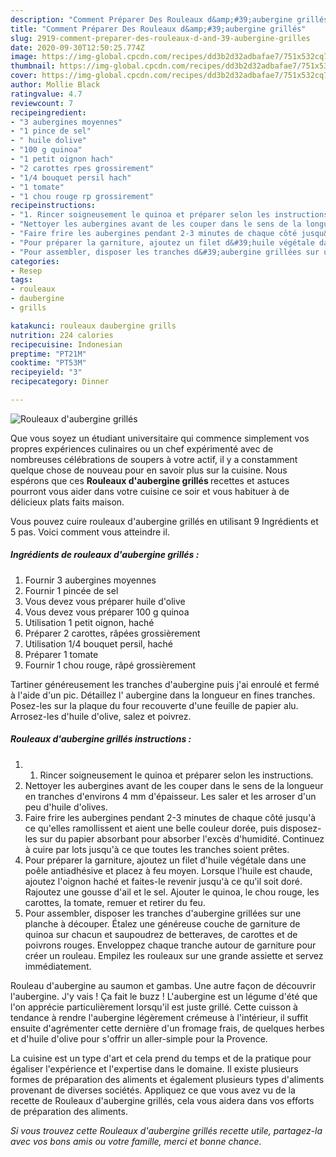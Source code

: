 ```yaml
---
description: "Comment Préparer Des Rouleaux d&amp;#39;aubergine grillés"
title: "Comment Préparer Des Rouleaux d&amp;#39;aubergine grillés"
slug: 2919-comment-preparer-des-rouleaux-d-and-39-aubergine-grilles
date: 2020-09-30T12:50:25.774Z
image: https://img-global.cpcdn.com/recipes/dd3b2d32adbafae7/751x532cq70/rouleaux-daubergine-grilles-photo-principale-de-la-recette.jpg
thumbnail: https://img-global.cpcdn.com/recipes/dd3b2d32adbafae7/751x532cq70/rouleaux-daubergine-grilles-photo-principale-de-la-recette.jpg
cover: https://img-global.cpcdn.com/recipes/dd3b2d32adbafae7/751x532cq70/rouleaux-daubergine-grilles-photo-principale-de-la-recette.jpg
author: Mollie Black
ratingvalue: 4.7
reviewcount: 7
recipeingredient:
- "3 aubergines moyennes"
- "1 pince de sel"
- " huile dolive"
- "100 g quinoa"
- "1 petit oignon hach"
- "2 carottes rpes grossirement"
- "1/4 bouquet persil hach"
- "1 tomate"
- "1 chou rouge rp grossirement"
recipeinstructions:
- "1. Rincer soigneusement le quinoa et préparer selon les instructions."
- "Nettoyer les aubergines avant de les couper dans le sens de la longueur en tranches d&#39;environs 4 mm d&#39;épaisseur. Les saler et les arroser d&#39;un peu d&#39;huile d&#39;olives."
- "Faire frire les aubergines pendant 2-3 minutes de chaque côté jusqu&#39;à ce qu&#39;elles ramollissent et aient une belle couleur dorée, puis disposez-les sur du papier absorbant pour absorber l&#39;excès d&#39;humidité. Continuez à cuire par lots jusqu&#39;à ce que toutes les tranches soient prêtes."
- "Pour préparer la garniture, ajoutez un filet d&#39;huile végétale dans une poêle antiadhésive et placez à feu moyen. Lorsque l&#39;huile est chaude, ajoutez l&#39;oignon haché et faites-le revenir jusqu&#39;à ce qu&#39;il soit doré. Rajoutez une gousse d&#39;ail et le sel. Ajouter le quinoa, le chou rouge, les carottes, la tomate, remuer et retirer du feu."
- "Pour assembler, disposer les tranches d&#39;aubergine grillées sur une planche à découper. Étalez une généreuse couche de garniture de quinoa sur chacun et saupoudrez de betteraves, de carottes et de poivrons rouges. Enveloppez chaque tranche autour de garniture pour créer un rouleau. Empilez les rouleaux sur une grande assiette et servez immédiatement."
categories:
- Resep
tags:
- rouleaux
- daubergine
- grills

katakunci: rouleaux daubergine grills 
nutrition: 224 calories
recipecuisine: Indonesian
preptime: "PT21M"
cooktime: "PT53M"
recipeyield: "3"
recipecategory: Dinner

---
```



![Rouleaux d&#39;aubergine grillés](https://img-global.cpcdn.com/recipes/dd3b2d32adbafae7/751x532cq70/rouleaux-daubergine-grilles-photo-principale-de-la-recette.jpg)

Que vous soyez un étudiant universitaire qui commence simplement vos propres expériences culinaires ou un chef expérimenté avec de nombreuses célébrations de soupers à votre actif, il y a constamment quelque chose de nouveau pour en savoir plus sur la cuisine. Nous espérons que ces <strong> Rouleaux d&#39;aubergine grillés </strong> recettes et astuces pourront vous aider dans votre cuisine ce soir et vous habituer à de délicieux plats faits maison.

<!--inarticleads1-->

Vous pouvez cuire rouleaux d&#39;aubergine grillés en utilisant 9 Ingrédients et 5 pas. Voici comment vous atteindre il.

##### Ingrédients de rouleaux d&#39;aubergine grillés :

1. Fournir 3 aubergines moyennes
1. Fournir 1 pincée de sel
1. Vous devez vous préparer  huile d&#39;olive
1. Vous devez vous préparer 100 g quinoa
1. Utilisation 1 petit oignon, haché
1. Préparer 2 carottes, râpées grossièrement
1. Utilisation 1/4 bouquet persil, haché
1. Préparer 1 tomate
1. Fournir 1 chou rouge, râpé grossièrement


Tartiner généreusement les tranches d&#39;aubergine puis j&#39;ai enroulé et fermé à l&#39;aide d&#39;un pic. Détaillez l&#39; aubergine dans la longueur en fines tranches. Posez-les sur la plaque du four recouverte d&#39;une feuille de papier alu. Arrosez-les d&#39;huile d&#39;olive, salez et poivrez. 

<!--inarticleads2-->

##### Rouleaux d&#39;aubergine grillés instructions :

1. 1. Rincer soigneusement le quinoa et préparer selon les instructions.
1. Nettoyer les aubergines avant de les couper dans le sens de la longueur en tranches d&#39;environs 4 mm d&#39;épaisseur. Les saler et les arroser d&#39;un peu d&#39;huile d&#39;olives.
1. Faire frire les aubergines pendant 2-3 minutes de chaque côté jusqu&#39;à ce qu&#39;elles ramollissent et aient une belle couleur dorée, puis disposez-les sur du papier absorbant pour absorber l&#39;excès d&#39;humidité. Continuez à cuire par lots jusqu&#39;à ce que toutes les tranches soient prêtes.
1. Pour préparer la garniture, ajoutez un filet d&#39;huile végétale dans une poêle antiadhésive et placez à feu moyen. Lorsque l&#39;huile est chaude, ajoutez l&#39;oignon haché et faites-le revenir jusqu&#39;à ce qu&#39;il soit doré. Rajoutez une gousse d&#39;ail et le sel. Ajouter le quinoa, le chou rouge, les carottes, la tomate, remuer et retirer du feu.
1. Pour assembler, disposer les tranches d&#39;aubergine grillées sur une planche à découper. Étalez une généreuse couche de garniture de quinoa sur chacun et saupoudrez de betteraves, de carottes et de poivrons rouges. Enveloppez chaque tranche autour de garniture pour créer un rouleau. Empilez les rouleaux sur une grande assiette et servez immédiatement.


Rouleau d&#39;aubergine au saumon et gambas. Une autre façon de découvrir l&#39;aubergine. J&#39;y vais ! Ça fait le buzz ! L&#39;aubergine est un légume d&#39;été que l&#39;on apprécie particulièrement lorsqu&#39;il est juste grillé. Cette cuisson à tendance à rendre l&#39;aubergine légèrement crémeuse à l&#39;intérieur, il suffit ensuite d&#39;agrémenter cette dernière d&#39;un fromage frais, de quelques herbes et d&#39;huile d&#39;olive pour s&#39;offrir un aller-simple pour la Provence. 

<!--inarticleads1-->

<p>
La cuisine est un type d'art et cela prend du temps et de la pratique pour égaliser l'expérience et l'expertise dans le domaine. Il existe plusieurs formes de préparation des aliments et également plusieurs types d'aliments provenant de diverses sociétés. Appliquez ce que vous avez vu de la recette de Rouleaux d&#39;aubergine grillés, cela vous aidera dans vos efforts de préparation des aliments.
</p>

<p>
<i>Si vous trouvez cette Rouleaux d&#39;aubergine grillés recette utile, partagez-la avec vos bons amis ou votre famille, merci et bonne chance.</i>
</p>
